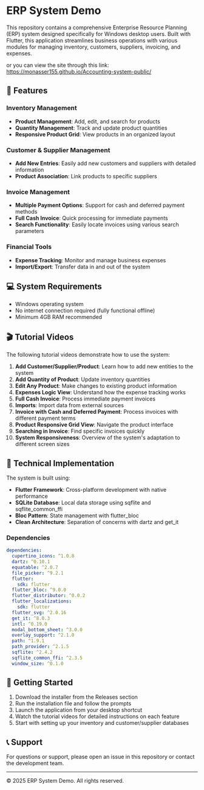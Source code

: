 # ERP System Demo

This repository contains a comprehensive Enterprise Resource Planning (ERP) system designed specifically for Windows desktop users. Built with Flutter, this application streamlines business operations with various modules for managing inventory, customers, suppliers, invoicing, and expenses.

or you can view the site through this link: https://monasser155.github.io/Accounting-system-public/

## 🚀 Features

### Inventory Management
- **Product Management**: Add, edit, and search for products
- **Quantity Management**: Track and update product quantities
- **Responsive Product Grid**: View products in an organized layout

### Customer & Supplier Management
- **Add New Entries**: Easily add new customers and suppliers with detailed information
- **Product Association**: Link products to specific suppliers

### Invoice Management
- **Multiple Payment Options**: Support for cash and deferred payment methods
- **Full Cash Invoice**: Quick processing for immediate payments
- **Search Functionality**: Easily locate invoices using various search parameters

### Financial Tools
- **Expense Tracking**: Monitor and manage business expenses
- **Import/Export**: Transfer data in and out of the system

## 💻 System Requirements
- Windows operating system
- No internet connection required (fully functional offline)
- Minimum 4GB RAM recommended

## 🎬 Tutorial Videos

The following tutorial videos demonstrate how to use the system:

1. **Add Customer/Supplier/Product**: Learn how to add new entities to the system
2. **Add Quantity of Product**: Update inventory quantities
3. **Edit Any Product**: Make changes to existing product information
4. **Expenses Logic View**: Understand how the expense tracking works
5. **Full Cash Invoice**: Process immediate payment invoices
6. **Imports**: Import data from external sources
7. **Invoice with Cash and Deferred Payment**: Process invoices with different payment terms
8. **Product Responsive Grid View**: Navigate the product interface
9. **Searching in Invoice**: Find specific invoices quickly
10. **System Responsiveness**: Overview of the system's adaptation to different screen sizes

## 🔧 Technical Implementation

The system is built using:
- **Flutter Framework**: Cross-platform development with native performance
- **SQLite Database**: Local data storage using sqflite and sqflite_common_ffi
- **Bloc Pattern**: State management with flutter_bloc
- **Clean Architecture**: Separation of concerns with dartz and get_it

### Dependencies
```yaml
dependencies:
  cupertino_icons: ^1.0.8
  dartz: ^0.10.1
  equatable: ^2.0.7
  file_picker: ^9.2.1
  flutter:
    sdk: flutter
  flutter_bloc: ^9.0.0
  flutter_distributor: ^0.0.2
  flutter_localizations:
    sdk: flutter
  flutter_svg: ^2.0.16
  get_it: ^8.0.3
  intl: ^0.19.0
  modal_bottom_sheet: ^3.0.0
  overlay_support: ^2.1.0
  path: ^1.9.1
  path_provider: ^2.1.5
  sqflite: ^2.4.2
  sqflite_common_ffi: ^2.3.5
  window_size: ^0.1.0
```

## 🚀 Getting Started

1. Download the installer from the Releases section
2. Run the installation file and follow the prompts
3. Launch the application from your desktop shortcut
4. Watch the tutorial videos for detailed instructions on each feature
5. Start with setting up your inventory and customer/supplier databases

## 📞 Support

For questions or support, please open an issue in this repository or contact the development team.

---

© 2025 ERP System Demo. All rights reserved.
